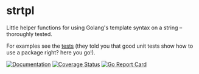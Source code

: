 # strtpl

Little helper functions for using Golang's template syntax on a string – thoroughly tested.

For examples see the [tests](strtpl_test.go) (they told you that good unit tests show how to use a package right? here you go!).

[![Documentation](https://godoc.org/github.com/jojomi/strtpl?status.svg)](http://godoc.org/github.com/jojomi/strtpl)
[![Coverage Status](https://coveralls.io/repos/github/jojomi/strtpl/badge.svg?branch=master)](https://coveralls.io/github/jojomi/strtpl?branch=master)
[![Go Report Card](https://goreportcard.com/badge/github.com/jojomi/strtpl)](https://goreportcard.com/report/github.com/jojomi/strtpl)